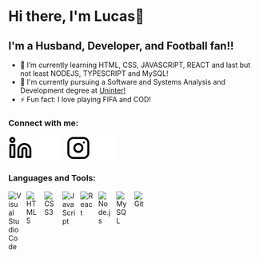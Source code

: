 # Hi there, I'm Lucas👋 


## I'm a Husband, Developer, and Football fan!!

- 🌱 I’m currently learning HTML, CSS, JAVASCRIPT, REACT and last but not least NODEJS, TYPESCRIPT and MySQL!
- 🔭 I'm currently pursuing a Software and Systems Analysis and Development degree at [Uninter!](https://www.uninter.com/)
- ⚡ Fun fact: I love playing FIFA and COD!

### Connect with me:

[![website](./img/linkedin-light.svg)](https://linkedin.com/in/lucas-pedroso-c#gh-light-mode-only)
[![website](./img/linkedin-dark.svg)](https://linkedin.com/in/lucas-pedroso-c#gh-dark-mode-only)
&nbsp;&nbsp;
[![website](./img/instagram-light.svg)](https://instagram.com/lksoouza#gh-light-mode-only)
[![website](./img/instagram-dark.svg)](https://instagram.com/lksoouza#gh-dark-mode-only)

### Languages and Tools:

<img align="left" alt="Visual Studio Code" width="26px" src="https://cdn.jsdelivr.net/gh/devicons/devicon/icons/vscode/vscode-original.svg" style="padding-right:10px;" />
<img align="left" alt="HTML5" width="26px" src="https://cdn.jsdelivr.net/gh/devicons/devicon/icons/html5/html5-original.svg" style="padding-right:10px;" />
<img align="left" alt="CSS3" width="26px" src="https://cdn.jsdelivr.net/gh/devicons/devicon/icons/css3/css3-original.svg" style="padding-right:10px;" />
<img align="left" alt="JavaScript" width="26px" src="https://cdn.jsdelivr.net/gh/devicons/devicon/icons/javascript/javascript-original.svg" style="padding-right:10px;" />
<img align="left" alt="React" width="26px" src="https://cdn.jsdelivr.net/gh/devicons/devicon/icons/react/react-original.svg" style="padding-right:10px;" />
<img align="left" alt="Node.js" width="26px" src="https://cdn.jsdelivr.net/gh/devicons/devicon/icons/nodejs/nodejs-original.svg" style="padding-right:10px;" />
<img align="left" alt="MySQL" width="26px" src="https://cdn.jsdelivr.net/gh/devicons/devicon/icons/mysql/mysql-original.svg" style="padding-right:10px;" />
<img align="left" alt="Git" width="26px" src="https://cdn.jsdelivr.net/gh/devicons/devicon/icons/git/git-original.svg" style="padding-right:10px;" />

